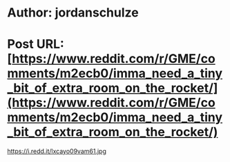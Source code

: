 # Author: jordanschulze
# Post URL: [https://www.reddit.com/r/GME/comments/m2ecb0/imma_need_a_tiny_bit_of_extra_room_on_the_rocket/](https://www.reddit.com/r/GME/comments/m2ecb0/imma_need_a_tiny_bit_of_extra_room_on_the_rocket/)


https://i.redd.it/lxcayo09vam61.jpg